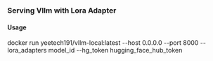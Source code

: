 ### Serving Vllm with Lora Adapter


#### Usage
docker run yeetech191/vllm-local:latest --host 0.0.0.0 --port 8000 --lora_adapters model_id --hg_token hugging_face_hub_token